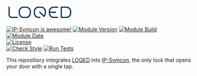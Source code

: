 [![Image](imgs/logo_bg_white.png)](https://loqed.com)

[![IP-Symcon is awesome!](https://img.shields.io/badge/IP--Symcon-6.0-blue.svg)](https://www.symcon.de)
[![Module Version](https://img.shields.io/badge/Module_Version-1.0-blue.svg)]()
[![Module Build](https://img.shields.io/badge/Module_Build-5-blue.svg)]()
[![Module Date](https://img.shields.io/badge/Module_Date-20220301-blue.svg)]()  
[![License](https://img.shields.io/badge/License-CC%20BY--NC--SA%204.0-green.svg)](https://creativecommons.org/licenses/by-nc-sa/4.0/)  
[![Check Style](https://github.com/ubittner/SymconLoqed/workflows/Check%20Style/badge.svg)](https://github.com/ubittner/SymconLoqed/actions)
[![Run Tests](https://github.com/ubittner/SymconLoqed/workflows/Run%20Tests/badge.svg)](https://github.com/ubittner/SymconLoqed/actions)

This repositiory integrates [LOQED](https://loqed.com) into [IP-Symcon](https://www.symcon.de), the only lock that opens your door with a single tap.